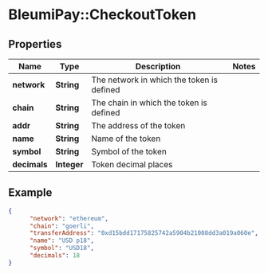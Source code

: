 # BleumiPay::CheckoutToken

## Properties

Name | Type | Description | Notes
------------ | ------------- | ------------- | -------------
**network** | **String** | The network in which the token is defined | 
**chain** | **String** | The chain in which the token is defined | 
**addr** | **String** | The address of the token | 
**name** | **String** | Name of the token | 
**symbol** | **String** | Symbol of the token | 
**decimals** | **Integer** | Token decimal places | 


## Example

```json
{
      "network": "ethereum",
      "chain": "goerli",
      "transferAddress": "0xd15bdd17175825742a5904b21008dd3a019a060e",
      "name": "USD p18",
      "symbol": "USD18",
      "decimals": 18
}
```